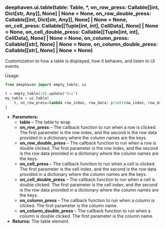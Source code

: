### deephaven.ui.table(table: Table, \*, on_row_press: Callable[[int, Dict[str, Any]], None] | None = None, on_row_double_press: Callable[[int, Dict[str, Any]], None] | None = None, on_cell_press: Callable[[Tuple[int, int], CellData], None] | None = None, on_cell_double_press: Callable[[Tuple[int, int], CellData], None] | None = None, on_column_press: Callable[[str], None] | None = None, on_column_double_press: Callable[[str], None] | None = None)

Customization to how a table is displayed, how it behaves, and listen to UI events.

Usage:

```python
from deephaven import empty_table, ui

t = empty_table(10).update("X=i")
my_table = ui.table(
    t, on_row_press=lambda row_index, row_data: print(row_index, row_data)
)
```

* **Parameters:**
  * **table** – The table to wrap
  * **on_row_press** – The callback function to run when a row is clicked.
    The first parameter is the row index, and the second is the row data provided in a dictionary where the
    column names are the keys.
  * **on_row_double_press** – The callback function to run when a row is double clicked.
    The first parameter is the row index, and the second is the row data provided in a dictionary where the
    column names are the keys.
  * **on_cell_press** – The callback function to run when a cell is clicked.
    The first parameter is the cell index, and the second is the row data provided in a dictionary where the
    column names are the keys.
  * **on_cell_double_press** – The callback function to run when a cell is double clicked.
    The first parameter is the cell index, and the second is the row data provided in a dictionary where the
    column names are the keys.
  * **on_column_press** – The callback function to run when a column is clicked.
    The first parameter is the column name.
  * **on_column_double_press** – The callback function to run when a column is double clicked.
    The first parameter is the column name.
* **Returns:**
  The table element.
